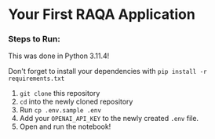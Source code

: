 # Your First RAQA Application

### Steps to Run:

This was done in Python 3.11.4!

Don't forget to install your dependencies with `pip install -r requirements.txt`

1. `git clone` this repository
2. `cd` into the newly cloned repository
3.  Run `cp .env.sample .env`
4.  Add your `OPENAI_API_KEY` to the newly created `.env` file.
5.  Open and run the notebook!

